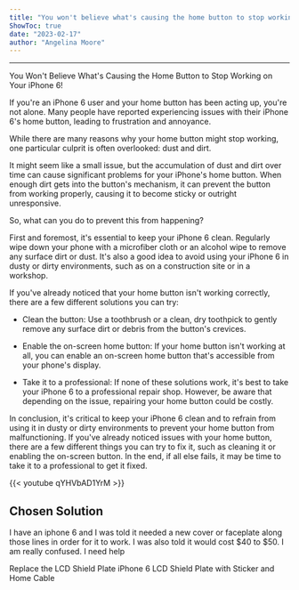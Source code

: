 ```yaml
---
title: "You won't believe what's causing the home button to stop working on your iPhone 6!"
ShowToc: true 
date: "2023-02-17"
author: "Angelina Moore"
---
```

*****
You Won't Believe What's Causing the Home Button to Stop Working on Your iPhone 6!

If you're an iPhone 6 user and your home button has been acting up, you're not alone. Many people have reported experiencing issues with their iPhone 6's home button, leading to frustration and annoyance.

While there are many reasons why your home button might stop working, one particular culprit is often overlooked: dust and dirt.

It might seem like a small issue, but the accumulation of dust and dirt over time can cause significant problems for your iPhone's home button. When enough dirt gets into the button's mechanism, it can prevent the button from working properly, causing it to become sticky or outright unresponsive.

So, what can you do to prevent this from happening?

First and foremost, it's essential to keep your iPhone 6 clean. Regularly wipe down your phone with a microfiber cloth or an alcohol wipe to remove any surface dirt or dust. It's also a good idea to avoid using your iPhone 6 in dusty or dirty environments, such as on a construction site or in a workshop.

If you've already noticed that your home button isn't working correctly, there are a few different solutions you can try:

- Clean the button: Use a toothbrush or a clean, dry toothpick to gently remove any surface dirt or debris from the button's crevices.

- Enable the on-screen home button: If your home button isn't working at all, you can enable an on-screen home button that's accessible from your phone's display.

- Take it to a professional: If none of these solutions work, it's best to take your iPhone 6 to a professional repair shop. However, be aware that depending on the issue, repairing your home button could be costly.

In conclusion, it's critical to keep your iPhone 6 clean and to refrain from using it in dusty or dirty environments to prevent your home button from malfunctioning. If you've already noticed issues with your home button, there are a few different things you can try to fix it, such as cleaning it or enabling the on-screen button. In the end, if all else fails, it may be time to take it to a professional to get it fixed.

{{< youtube qYHVbAD1YrM >}} 



## Chosen Solution
 I have an iphone 6 and I was told it needed a new cover or faceplate along those lines in order for it to work. I was also told it would cost $40 to $50. I am really confused. I need help

 Replace the LCD Shield Plate
iPhone 6 LCD Shield Plate with Sticker and Home Cable




